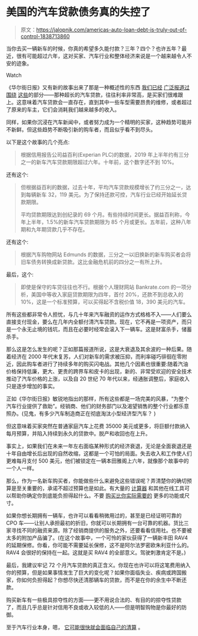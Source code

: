 # 美国的汽车贷款债务真的失控了

> 原文：<https://jalopnik.com/americas-auto-loan-debt-is-truly-out-of-control-1838713860>

当你去买一辆新车的时候，你真的希望多久能付款？三年？四个？也许五年？最近，很有可能超过六年，这对买家、汽车行业和整体经济来说是一个越来越令人不安的迹象。

Watch

《华尔街日报》又有新的故事出来了那是一种概述性的东西 [我们已经](https://jalopnik.com/the-97-month-car-loan-is-the-craziest-new-car-buying-tr-472876323) [广泛报道过](https://jalopnik.com/americans-owe-a-record-1-1-trillion-in-car-loans-1818506226)[围绕](https://jalopnik.com/your-average-car-payment-is-now-a-record-523-per-month-1826450154) [这些](https://jalopnik.com/subprime-auto-king-santander-reaches-11-8-million-sett-1830591616)的部分——那种超长的汽车贷款，往往利率非常高，是买家们很难跟上。这意味着汽车贷款会一直存在，直到其中一些车型需要昂贵的维修，或者超过了原来的车主，它们会消耗我们越来越多的收入。

同样，如果你沉浸在汽车新闻中，或者努力成为一个精明的买家，这种趋势可能并不新鲜。但这些趋势不断吸引新的购车者，而且似乎看不到尽头。

以下是这个故事的几个亮点:

> 根据信用报告公司益百利(Experian PLC)的数据，2019 年上半年约有三分之一的新车汽车贷款期限超过六年。十年前，这个数字还不到 10%。

还有这个:

> 但根据益百利的数据，过去十年，平均汽车贷款规模增长了约三分之一，达到每辆新车 32，119 美元。为了保持还款可控，汽车行业已经开始延长贷款期限。
> 
> 平均贷款期限达到创纪录的 69 个月。有些持续时间更长。据益百利称，今年上半年，1.5%的新车汽车贷款期限为 85 个月或更长。五年前，这种八年期和九年期贷款几乎不存在。

还有这个:

> 根据汽车购物网站 Edmunds 的数据，三分之一以旧换新的新车购买者会将旧车债务转换成新贷款。这比金融危机前的四分之一有所上升。

最后，这个:

> 即使是保守的车贷往往也不行。根据个人理财网站 Bankrate.com 的一项分析，美国中等收入家庭贷款期限为四年，首付 20%，还款不到总收入的 10%，这是一个标准预算，可以买得起不含税价值 18，390 美元的汽车。

所有这些都非常令人担忧，与几十年来汽车融资的运作方式格格不入——人们要么直接支付现金，要么在几年内全额付清汽车贷款。现在，它不再是一项资产，而只是一个永无止境的钱坑，而且在必要时经常会滚入下一辆车。这是财富杀手，储蓄杀手。

那么这是怎么发生的呢？正如那篇报道所说，这是大衰退及其余波的一种后果。随着经济在 2000 年代末复苏，人们对新车的需求被压抑，而利率碰巧徘徊在零附近，因此购车者进行了持续多年的购买闪电战。其他几个因素也很重要:随着汽油价格保持低廉，更大、更贵的跨界车和皮卡的出现，新的、非常受欢迎的安全技术推动了汽车价格的上涨，以及自 20 世纪 70 年代以来，经通胀调整后，家庭收入只是逐步增加的事实。

正如《华尔街日报》敏锐地指出的那样，所有这些都是一场完美的风暴，“为整个汽车行业提供了救助”。经销商、他们的财务部门以及渴望销售的整个行业都乐意照办。(见鬼，有多少汽车制造商正在彻底淘汰小型经济型汽车？ )

但这意味着买家突然在普通家庭汽车上花费 35000 美元或更多，将巨额付款纳入每月预算，并陷入持续到永久的贷款中。脱产和收回也在上升。

事实上，如果我们在未来一年左右面临某种形式的经济衰退，无论是全面衰退还是十年自由增长后出现的自然收缩，这都是一个可怕的局面。失去收入和工作使人们更难每月支付 500 美元，他们被锁定在一辆本田雅阁上六年，就像那个故事中的一个人一样。

那么，作为一名新车购买者，你能做些什么来避免这些错误呢？弄清楚你的确切预算是至关重要的，承诺不超过预算也是如此。有大量的 [计算器](https://www.cars.com/car-affordability-calculator/) 和其他在线工具可以帮助你确定你到底能负担得起什么。不要 [购买比你实际需要的](https://jalopnik.com/stop-overbuying-your-cars-1829751357) 更多的功能或尺寸。

如果你想长期拥有一辆车，也许可以看看稍微用过的，甚至是已经证明可靠的 CPO 车——让别人承担最初的折旧，你就可以长期拥有一台可靠的机器。货比三家寻找不同的融资来源。除了经销商提供的服务之外，还要看看信用社。也不要被太多的附加产品骗了。(在这个故事中，一个可怜的家伙获得了一辆新丰田 RAV4 的延期保修。你看，你可能不需要延长保修，这不是阿尔法罗密欧朱利亚什么的。RAV4 会很好的保持在一起。这就是买 RAV4 的全部意义。驾驶刺激肯定不是。)

最后，我建议牢记 72 个月汽车贷款的真正含义。你现在也许可以将这笔费用纳入你的预算，但是如果事情发生了巨大的变化呢？如果你面临失业、疾病或跨国搬家，你如何负担得起？你想尽快还清那辆车的贷款，而不是在你的余生中不断还款。

购买新车有一些极具掠夺性的方面——更不用说合法的、有目的的掠夺性贷款 了，而且几乎总是针对信用不良或收入较低的人——但是明智购物是你最好的防御。

至于汽车行业本身，嗯， [它可能很快就会面临自己的清算](https://jalopnik.com/the-collapse-might-finally-be-here-1838696472) 。